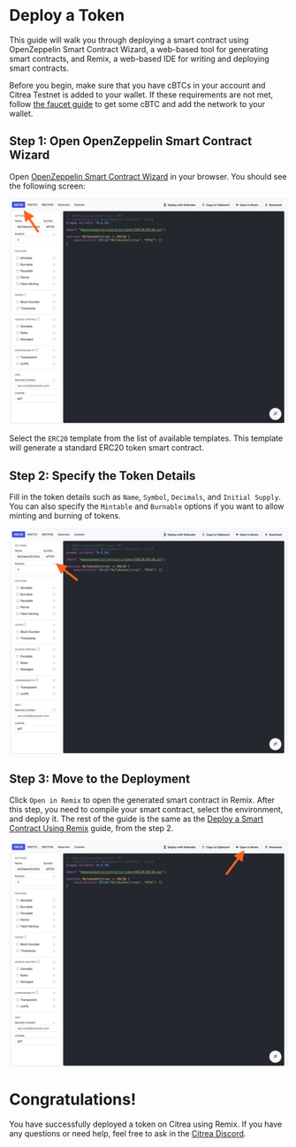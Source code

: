# Deploy a Token

This guide will walk you through deploying a smart contract using OpenZeppelin Smart Contract Wizard, a web-based tool for generating smart contracts, and Remix, a web-based IDE for writing and deploying smart contracts.

Before you begin, make sure that you have cBTCs in your account and Citrea Testnet is added to your wallet. 
If these requirements are not met, follow [the faucet guide](../../users/how-to-use-faucet.md) to get some cBTC and add the network to your wallet.

## Step 1: Open OpenZeppelin Smart Contract Wizard

Open [OpenZeppelin Smart Contract Wizard](https://wizard.openzeppelin.com/) in your browser. You should see the following screen:

![OpenZeppelin-1](/.gitbook/assets/token/1.png)

Select the `ERC20` template from the list of available templates. This template will generate a standard ERC20 token smart contract.

## Step 2: Specify the Token Details

Fill in the token details such as `Name`, `Symbol`, `Decimals`, and `Initial Supply`. You can also specify the `Mintable` and `Burnable` options if you want to allow minting and burning of tokens.

![OpenZeppelin-2](/.gitbook/assets/token/2.png)

## Step 3: Move to the Deployment

Click `Open in Remix` to open the generated smart contract in Remix. After this step, you need to compile your smart contract, select the environment, and deploy it. The rest of the guide is the same as the [Deploy a Smart Contract Using Remix](deploy-a-smart-contract-using-remix.md) guide, from the step 2.

![OpenZeppelin-3](/.gitbook/assets/token/3.png)

# Congratulations!

You have successfully deployed a token on Citrea using Remix. If you have any questions or need help, feel free to ask in the [Citrea Discord](https://discord.gg/citrea).